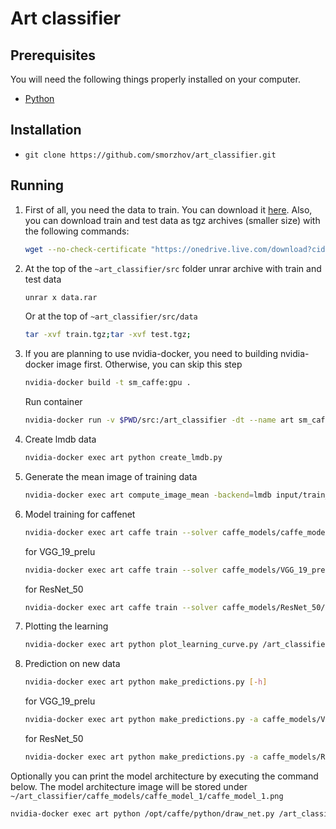 # Art classifier

## Prerequisites

You will need the following things properly installed on your computer.

* [Python](https://www.python.org/)

## Installation

* `git clone https://github.com/smorzhov/art_classifier.git`

## Running

1. First of all, you need the data to train. You can download it [here](https://drive.google.com/file/d/1uSz9xfYQD3VSN17wlxdGZ6yDpO5uWz6A/view?usp=sharing). Also, you can download train and test data as tgz archives (smaller size) with the following commands:
    ```bash
    wget --no-check-certificate "https://onedrive.live.com/download?cid=9B1DCE6B8AAEBBAB&resid=9B1DCE6B8AAEBBAB%211094&authkey=ALTTp6IUBu8v4v4" -O test.tgz;wget --no-check-certificate "https://onedrive.live.com/download?cid=9B1DCE6B8AAEBBAB&resid=9B1DCE6B8AAEBBAB%211095&authkey=ACicffxzKxa9D1U" -O train.tgz;
    ```
2. At the top of the `~art_classifier/src` folder unrar archive with train and test data
    ```bash
    unrar x data.rar
    ```
    Or at the top of `~art_classifier/src/data`
    ```bash
    tar -xvf train.tgz;tar -xvf test.tgz;
    ```
3. If you are planning to use nvidia-docker, you need to building nvidia-docker image first. Otherwise, you can skip this step
    ```bash
    nvidia-docker build -t sm_caffe:gpu .
    ```
    Run container
    ```bash
    nvidia-docker run -v $PWD/src:/art_classifier -dt --name art sm_caffe:gpu /bin/bash
    ```
5. Create lmdb data
    ```bash
    nvidia-docker exec art python create_lmdb.py
    ```
6. Generate the mean image of training data
    ```bash
    nvidia-docker exec art compute_image_mean -backend=lmdb input/train_lmdb input/mean.binaryproto
    ```
7. Model training for caffenet
    ```bash
    nvidia-docker exec art caffe train --solver caffe_models/caffe_model_1/solver_1.prototxt 2>&1 | tee model_train.log
    ```
    for VGG_19_prelu
    ```bash
    nvidia-docker exec art caffe train --solver caffe_models/VGG_19_prelu/VGG_19_prelu_solver.prototxt --gpu=all 2>&1 | tee model_train.log
    ```
    for ResNet_50
    ```bash
    nvidia-docker exec art caffe train --solver caffe_models/ResNet_50/ResNet_50_solver.prototxt --gpu=all 2>&1 | tee model_train.log
    ```
8. Plotting the learning 
    ```bash
    nvidia-docker exec art python plot_learning_curve.py /art_classifier/model_train.log /art_classifier/model_1_learning_curve.png
    ```
9. Prediction on new data

    ```bash
    nvidia-docker exec art python make_predictions.py [-h]
    ```
    for VGG_19_prelu
    ```bash
    nvidia-docker exec art python make_predictions.py -a caffe_models/VGG_19_prelu/VGG_19_prelu_deploy.prototxt -w caffe_models/VGG_19_prelu/ -w caffe_models/VGG_19_prelu/VGG_19_prelu_iter_80000.caffemodel
    ```
    for ResNet_50
    ```bash
    nvidia-docker exec art python make_predictions.py -a caffe_models/ResNet_50/ResNet_50_deploy.prototxt -w caffe_models/VGG_19_prelu/ -w caffe_models/ResNet_50/ResNet_50_iter_20000.caffemodel
    ```

Optionally you can print the model architecture by executing the command below. The model architecture image will be stored under `~/art_classifier/caffe_models/caffe_model_1/caffe_model_1.png` 
```bash
nvidia-docker exec art python /opt/caffe/python/draw_net.py /art_classifier/caffe_models/caffe_model_1/caffenet_train_val_1.prototxt /art_classifier/caffe_models/caffe_model_1/caffe_model_1.png
``` 
